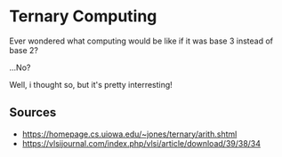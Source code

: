 # Ternary Computing

Ever wondered what computing would be like if it was base 3 instead of base 2?

...No?

Well, i thought so, but it's pretty interresting!

## Sources

- https://homepage.cs.uiowa.edu/~jones/ternary/arith.shtml
- https://vlsijournal.com/index.php/vlsi/article/download/39/38/34
